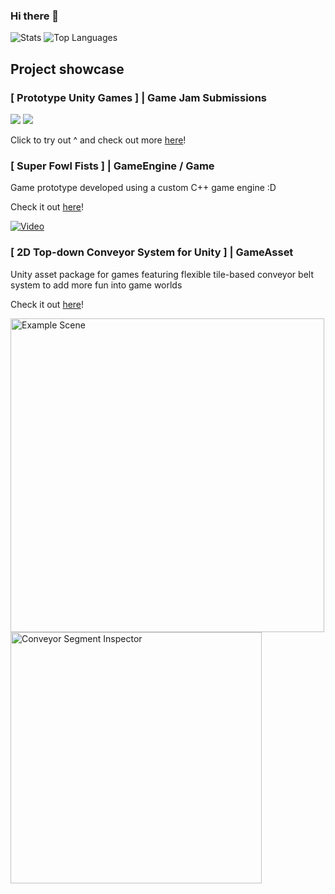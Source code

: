 ### Hi there 👋

<!--
**TastyMeat/TastyMeat** is a ✨ _special_ ✨ repository because its `README.md` (this file) appears on your GitHub profile.

Here are some ideas to get you started:

- 🔭 I’m currently working on 
- 🌱 I’m currently learning ...
- 👯 I’m looking to collaborate on ...
- 🤔 I’m looking for help with ...
- 💬 Ask me about ...
- 📫 How to reach me: ...
- ⚡ Fun fact: ...
- 😄 Pronouns: He/Him
-->

![Stats](https://github-readme-stats.vercel.app/api?username=tastymeat&theme=react&show_icons=true&hide_border=true&count_private=true&include_orgs=true)
![Top Languages](https://github-readme-stats.vercel.app/api/top-langs/?username=tastymeat&theme=react&show_icons=true&hide_border=true&include_orgs=true&layout=compact)
<!-- [![GitHub Streak](https://github-readme-streak-stats.herokuapp.com/?user=tastymeat)](https://github.com/DenverCoder1/github-readme-streak-stats)
-->
## Project showcase

### [ Prototype Unity Games ] | Game Jam Submissions
[<img src=https://img.itch.zone/aW1nLzg1OTA0MTEucG5n/315x250%23c/XIdNHQ.png>](https://specturnal.itch.io/fight-the-darkness)
[<img src=https://img.itch.zone/aW1nLzMyOTA2ODIucG5n/315x250%23c/5SIV3y.png>](https://specturnal.itch.io/dumb-ways-to-doctor)

Click to try out ^ and check out more [here](https://specturnal.itch.io/)!

### [ Super Fowl Fists ] | GameEngine / Game
Game prototype developed using a custom C++ game engine :D

Check it out [here](https://github.com/TastyMeat/CSCI-178-Game-Development-Engine)!

[![Video](https://img.youtube.com/vi/x5qkQMULqoI/hqdefault.jpg)](https://www.youtube.com/watch?v=x5qkQMULqoI)

### [ 2D Top-down Conveyor System for Unity ] | GameAsset
Unity asset package for games featuring flexible tile-based conveyor belt system to add more fun into game worlds

Check it out [here](https://github.com/Specturnal/Unity-2D-Conveyor-System)!

<img width="502" alt="Example Scene" src="https://github.com/TastyMeat/TastyMeat/assets/65907415/79667498-d260-4767-ba76-17c11894f1e7">
<img width="402" alt="Conveyor Segment Inspector" src="https://github.com/TastyMeat/TastyMeat/assets/65907415/e29faf72-f888-4783-b1a4-f72dbd0cf5ab">
